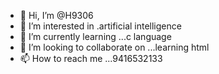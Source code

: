 - 👋 Hi, I’m @H9306
- 👀 I’m interested in .artificial intelligence 
- 🌱 I’m currently learning ...c language 
- 💞️ I’m looking to collaborate on ...learning html
- 📫 How to reach me ...9416532133

<!---
H9306/H9306 is a ✨ special ✨ repository because its `README.md` (this file) appears on your GitHub profile.
You can click the Preview link to take a look at your changes.
--->
